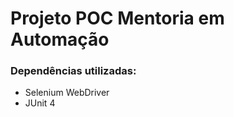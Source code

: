 # Projeto POC Mentoria em Automação #

### Dependências utilizadas: ###
* Selenium WebDriver
* JUnit 4
